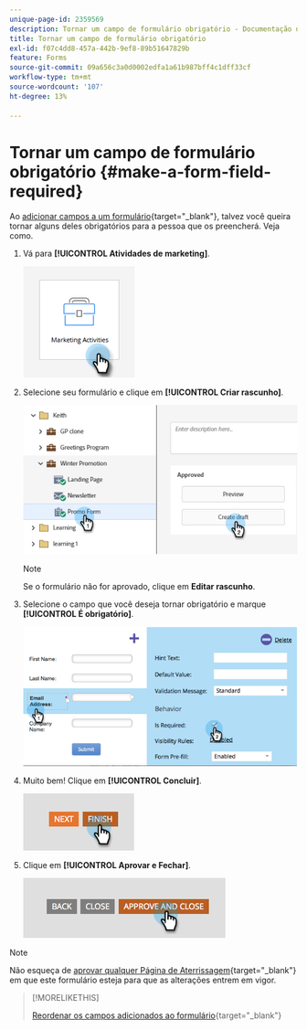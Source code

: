 ```yaml
---
unique-page-id: 2359569
description: Tornar um campo de formulário obrigatório - Documentação do Marketo - Documentação do produto
title: Tornar um campo de formulário obrigatório
exl-id: f07c4dd8-457a-442b-9ef8-89b51647829b
feature: Forms
source-git-commit: 09a656c3a0d0002edfa1a61b987bff4c1dff33cf
workflow-type: tm+mt
source-wordcount: '107'
ht-degree: 13%

---
```


# Tornar um campo de formulário obrigatório {#make-a-form-field-required}

Ao [adicionar campos a um formulário](/help/marketo/product-docs/demand-generation/forms/creating-a-form/add-a-field-to-a-form.md){target="_blank"}, talvez você queira tornar alguns deles obrigatórios para a pessoa que os preencherá. Veja como.

1. Vá para **[!UICONTROL Atividades de marketing]**.

   ![](assets/make-a-form-field-required-1.png)

1. Selecione seu formulário e clique em **[!UICONTROL Criar rascunho]**.

   ![](assets/make-a-form-field-required-2.png)

   >[!NOTE]
   >
   >Se o formulário não for aprovado, clique em **Editar rascunho**.

1. Selecione o campo que você deseja tornar obrigatório e marque **[!UICONTROL É obrigatório]**.

   ![](assets/make-a-form-field-required-3.png)

1. Muito bem! Clique em **[!UICONTROL Concluir]**.

   ![](assets/make-a-form-field-required-4.png)

1. Clique em **[!UICONTROL Aprovar e Fechar]**.

   ![](assets/make-a-form-field-required-5.png)

>[!NOTE]
>
>Não esqueça de [aprovar qualquer Página de Aterrissagem](/help/marketo/product-docs/demand-generation/landing-pages/understanding-landing-pages/approve-unapprove-or-delete-a-landing-page.md){target="_blank"} em que este formulário esteja para que as alterações entrem em vigor.

>[!MORELIKETHIS]
>
>[Reordenar os campos adicionados ao formulário](/help/marketo/product-docs/demand-generation/forms/form-fields/reorder-fields-in-a-form.md){target="_blank"}
